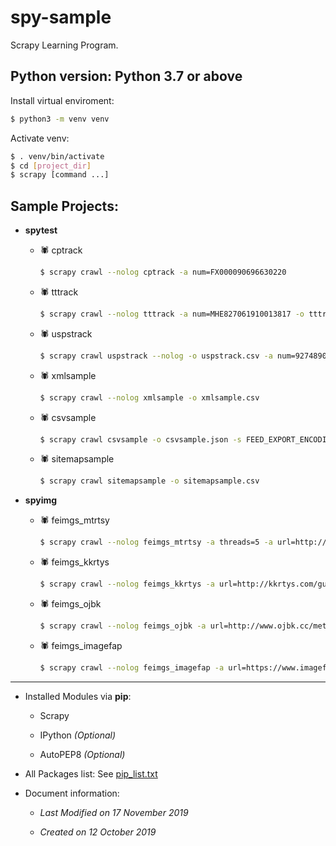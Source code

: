 # spy-sample

Scrapy Learning Program.


## Python version:  Python 3.7 or above

Install virtual enviroment:

```bash
$ python3 -m venv venv
```

Activate venv:

```bash
$ . venv/bin/activate
$ cd [project_dir]
$ scrapy [command ...]
```

## Sample Projects:


- **spytest**

    - 🕷 cptrack

        ```bash
        $ scrapy crawl --nolog cptrack -a num=FX000090696630220
        ```

    - 🕷 tttrack

        ```bash
        $ scrapy crawl --nolog tttrack -a num=MHE827061910013817 -o tttrack.csv
        ```

    - 🕷 uspstrack

        ```bash
        $ scrapy crawl uspstrack --nolog -o uspstrack.csv -a num=9274890983116178146826
        ```

    - 🕷 xmlsample

        ```bash
        $ scrapy crawl --nolog xmlsample -o xmlsample.csv
        ```

    - 🕷 csvsample

        ```bash
        $ scrapy crawl csvsample -o csvsample.json -s FEED_EXPORT_ENCODING=utf-8 -s FEED_EXPORT_INDENT=4
        ```

    - 🕷 sitemapsample

        ```bash
        $ scrapy crawl sitemapsample -o sitemapsample.csv
        ```


- **spyimg**

    - 🕷 feimgs_mtrtsy

        ```bash
        $ scrapy crawl --nolog feimgs_mtrtsy -a threads=5 -a url=http://img.mtrtsy.com/161212/co161212013142-[n].jpg -a startno=0
        ```

    - 🕷 feimgs_kkrtys

        ```bash
        $ scrapy crawl --nolog feimgs_kkrtys -a url=http://kkrtys.com/guomo/2018/0523/381.html
        ```

    - 🕷 feimgs_ojbk

        ```bash
        $ scrapy crawl --nolog feimgs_ojbk -a url=http://www.ojbk.cc/metcn/6904.html
        ```

    - 🕷 feimgs_imagefap

        ```bash
        $ scrapy crawl --nolog feimgs_imagefap -a url=https://www.imagefap.com/pictures/8392290/Shaved-Nao-Shiraishi3
        ```


---


- Installed Modules via **pip**:

    - Scrapy

    - IPython *(Optional)*

    - AutoPEP8 *(Optional)*


- All Packages list: See [pip_list.txt](pip_list.txt)


- Document information:

    - *Last Modified on 17 November 2019*

    - *Created on 12 October 2019*
